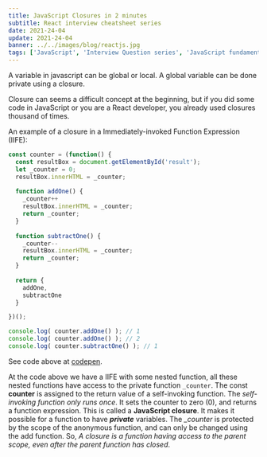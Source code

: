 ```yaml
---
title: JavaScript Closures in 2 minutes
subtitle: React interview cheatsheet series
date: 2021-24-04
update: 2021-24-04
banner: ../../images/blog/reactjs.jpg
tags: ['JavaScript', 'Interview Question series', 'JavaScript fundamental topics']
---
```


A variable in javascript can be global or local. A global variable can be done private using a closure.

Closure can seems a difficult concept at the beginning, but if you did some code in JavaScript or you are a React developer, you already used closures thousand of times.

An example of a closure in a Immediately-invoked Function Expression (IIFE):

```javascript
const counter = (function() {
  const resultBox = document.getElementById('result');
  let _counter = 0;
  resultBox.innerHTML = _counter;
  
  function addOne() {
    _counter++
    resultBox.innerHTML = _counter;
    return _counter;
  }
  
  function subtractOne() {
    _counter--
    resultBox.innerHTML = _counter;
    return _counter;
  }
  
  return {
    addOne,
    subtractOne
  }

})();

console.log( counter.addOne() ); // 1
console.log( counter.addOne() ); // 2
console.log( counter.subtractOne() ); // 1
```
See code above at [codepen](https://codepen.io/albertofortes/pen/bGgzBOy).

At the code above we have a IIFE with some nested function, all these nested functions have access to the private function ```_counter```.
The const **counter** is assigned to the return value of a self-invoking function.
The *self-invoking function only runs once*. It sets the counter to zero (0), and returns a function expression.
This is called a **JavaScript closure**. It makes it possible for a function to have ***private*** variables.
The *_counter* is protected by the scope of the anonymous function, and can only be changed using the add function.
So, *A closure is a function having access to the parent scope, even after the parent function has closed*.